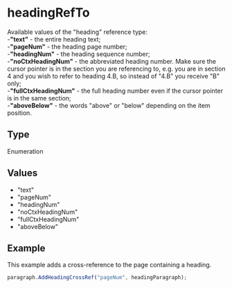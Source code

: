 # headingRefTo

Available values of the "heading" reference type:\
-**"text"** - the entire heading text;\
-**"pageNum"** - the heading page number;\
-**"headingNum"** - the heading sequence number;\
-**"noCtxHeadingNum"** - the abbreviated heading number. Make sure the cursor pointer is in the section you are referencing to, e.g. you are in section 4 and you wish to refer to heading 4.B, so instead of "4.B" you receive "B" only;\
-**"fullCtxHeadingNum"** - the full heading number even if the cursor pointer is in the same section;\
-**"aboveBelow"** - the words "above" or "below" depending on the item position.

## Type

Enumeration

## Values

- "text"
- "pageNum"
- "headingNum"
- "noCtxHeadingNum"
- "fullCtxHeadingNum"
- "aboveBelow"


## Example

This example adds a cross-reference to the page containing a heading.

```javascript editor-
paragraph.AddHeadingCrossRef("pageNum", headingParagraph);
```
